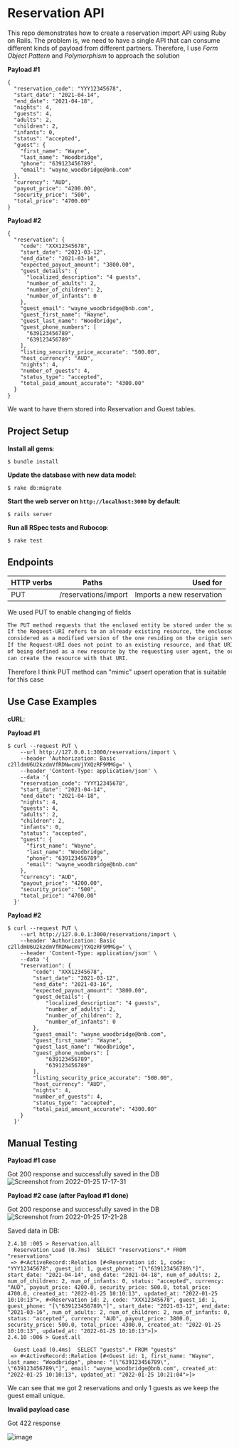 # Reservation API

This repo demonstrates how to create a reservation import API using Ruby on Rails.
The problem is, we need to have a single API that can consume different kinds of payload from different partners.
Therefore, I use _Form Object Pattern_ and _Polymorphism_ to approach the solution

**Payload #1**
```console
{
  "reservation_code": "YYY12345678",
  "start_date": "2021-04-14",
  "end_date": "2021-04-18",
  "nights": 4,
  "guests": 4,
  "adults": 2,
  "children": 2,
  "infants": 0,
  "status": "accepted",
  "guest": {
    "first_name": "Wayne",
    "last_name": "Woodbridge",
    "phone": "639123456789",
    "email": "wayne_woodbridge@bnb.com"
  },
  "currency": "AUD",
  "payout_price": "4200.00",
  "security_price": "500",
  "total_price": "4700.00"
}
```

**Payload #2**
```
{
  "reservation": {
    "code": "XXX12345678",
    "start_date": "2021-03-12",
    "end_date": "2021-03-16",
    "expected_payout_amount": "3800.00",
    "guest_details": {
      "localized_description": "4 guests",
      "number_of_adults": 2,
      "number_of_children": 2,
      "number_of_infants": 0
    },
    "guest_email": "wayne_woodbridge@bnb.com",
    "guest_first_name": "Wayne",
    "guest_last_name": "Woodbridge",
    "guest_phone_numbers": [
      "639123456789",
      "639123456789"
    ],
    "listing_security_price_accurate": "500.00",
    "host_currency": "AUD",
    "nights": 4,
    "number_of_guests": 4,
    "status_type": "accepted",
    "total_paid_amount_accurate": "4300.00"
  }
}
```

We want to have them stored into Reservation and Guest tables.

## Project Setup

**Install all gems**:

```console
$ bundle install
```

**Update the database with new data model**:

```console
$ rake db:migrate
```

**Start the web server on `http://localhost:3000` by default**:

```console
$ rails server
```

**Run all RSpec tests and Rubocop**:

```console
$ rake test
```

## Endpoints

| HTTP verbs | Paths  | Used for |
| ---------- | ------ | --------:|
| PUT | /reservations/import| Imports a new reservation |

We used PUT to enable changing of fields
```markdown
The PUT method requests that the enclosed entity be stored under the supplied Request-URI. 
If the Request-URI refers to an already existing resource, the enclosed entity SHOULD be 
considered as a modified version of the one residing on the origin server. 
If the Request-URI does not point to an existing resource, and that URI is capable 
of being defined as a new resource by the requesting user agent, the origin server 
can create the resource with that URI.
```

Therefore I think PUT method can "mimic" upsert operation that is suitable for this case

## Use Case Examples

**cURL**:

**Payload #1**
```console
$ curl --request PUT \
    --url http://127.0.0.1:3000/reservations/import \
    --header 'Authorization: Basic c2lldmU6U2kzdmVfRDNwcmVjYXQzRF9MMGg=' \
    --header 'Content-Type: application/json' \
    --data '{
    "reservation_code": "YYY12345678",
    "start_date": "2021-04-14",
    "end_date": "2021-04-18",
    "nights": 4,
    "guests": 4,
    "adults": 2,
    "children": 2,
    "infants": 0,
    "status": "accepted",
    "guest": {
      "first_name": "Wayne",
      "last_name": "Woodbridge",
      "phone": "639123456789",
      "email": "wayne_woodbridge@bnb.com"
    },
    "currency": "AUD",
    "payout_price": "4200.00",
    "security_price": "500",
    "total_price": "4700.00"
  }'
```

**Payload #2**
```console
$ curl --request PUT \
    --url http://127.0.0.1:3000/reservations/import \
    --header 'Authorization: Basic c2lldmU6U2kzdmVfRDNwcmVjYXQzRF9MMGg=' \
    --header 'Content-Type: application/json' \
    --data '{
  	"reservation": {
  		"code": "XXX12345678",
  		"start_date": "2021-03-12",
  		"end_date": "2021-03-16",
  		"expected_payout_amount": "3800.00",
  		"guest_details": {
  			"localized_description": "4 guests",
  			"number_of_adults": 2,
  			"number_of_children": 2,
  			"number_of_infants": 0
  		},
  		"guest_email": "wayne_woodbridge@bnb.com",
  		"guest_first_name": "Wayne",
  		"guest_last_name": "Woodbridge",
  		"guest_phone_numbers": [
  			"639123456789",
  			"639123456789"
  		],
  		"listing_security_price_accurate": "500.00",
  		"host_currency": "AUD",
  		"nights": 4,
  		"number_of_guests": 4,
  		"status_type": "accepted",
  		"total_paid_amount_accurate": "4300.00"
  	}
  }'
```

## Manual Testing
**Payload #1 case**

Got 200 response and successfully saved in the DB
![Screenshot from 2022-01-25 17-17-31](https://user-images.githubusercontent.com/42140237/150976358-ef04dc37-b75c-4f04-962c-eed2134958d5.png)

**Payload #2 case (after Payload #1 done)**

Got 200 response and successfully saved in the DB
![Screenshot from 2022-01-25 17-21-28](https://user-images.githubusercontent.com/42140237/150976507-6f51c0c1-b640-4508-b6e7-38ffe7c6837b.png)

Saved data in DB:
```console
2.4.10 :005 > Reservation.all
  Reservation Load (0.7ms)  SELECT "reservations".* FROM "reservations"
 => #<ActiveRecord::Relation [#<Reservation id: 1, code: "YYY12345678", guest_id: 1, guest_phone: "[\"639123456789\"]", start_date: "2021-04-14", end_date: "2021-04-18", num_of_adults: 2, num_of_children: 2, num_of_infants: 0, status: "accepted", currency: "AUD", payout_price: 4200.0, security_price: 500.0, total_price: 4700.0, created_at: "2022-01-25 10:10:13", updated_at: "2022-01-25 10:10:13">, #<Reservation id: 2, code: "XXX12345678", guest_id: 1, guest_phone: "[\"639123456789\"]", start_date: "2021-03-12", end_date: "2021-03-16", num_of_adults: 2, num_of_children: 2, num_of_infants: 0, status: "accepted", currency: "AUD", payout_price: 3800.0, security_price: 500.0, total_price: 4300.0, created_at: "2022-01-25 10:10:13", updated_at: "2022-01-25 10:10:13">]> 
2.4.10 :006 > Guest.all
```

```console
  Guest Load (0.4ms)  SELECT "guests".* FROM "guests"
 => #<ActiveRecord::Relation [#<Guest id: 1, first_name: "Wayne", last_name: "Woodbridge", phone: "[\"639123456789\", \"639123456789\"]", email: "wayne_woodbridge@bnb.com", created_at: "2022-01-25 10:10:13", updated_at: "2022-01-25 10:21:04">]>
```

We can see that we got 2 reservations and only 1 guests as we keep the guest email unique.

**Invalid payload case**

Got 422 response

![image](https://user-images.githubusercontent.com/42140237/150976849-eece37e0-1507-46d7-9c34-60ded2477b7c.png)
